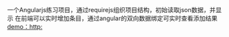 一个Angularjs练习项目，通过requirejs组织项目结构，初始读取json数据，并显示
在前端可以实时增加条目，通过angular的双向数据绑定可实时查看添加结果
[demo：http:](//newliuren.github.io/news/#/)
